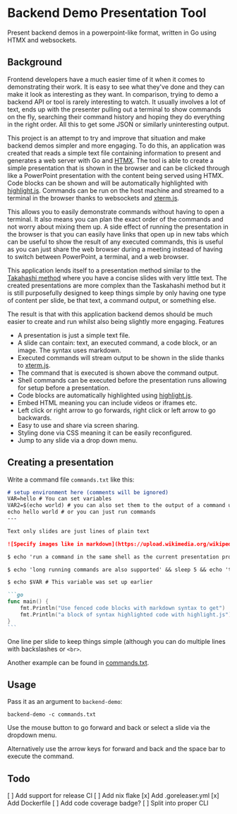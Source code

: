 # Backend Demo Presentation Tool

Present backend demos in a powerpoint-like format, written in Go using HTMX and websockets. 

## Background

Frontend developers have a much easier time of it when it comes to demonstrating their work. It is easy to see what they've done and they can make it look as interesting as they want. In comparison, trying to demo a backend API or tool is rarely interesting to watch. It usually involves a lot of text, ends up with the presenter pulling out a terminal to show commands on the fly, searching their command history and hoping they do everything in the right order. All this to get some JSON or similarly uninteresting output.

This project is an attempt to try and improve that situation and make backend demos simpler and more engaging. To do this, an application was created that reads a simple text file containing information to present and generates a web server with Go and [HTMX](https://htmx.org/). The tool is able to create a simple presentation that is shown in the browser and can be clicked through like a PowerPoint presentation with the content being served using HTMX. Code blocks can be shown and will be automatically highlighted with [highlight.js](https://highlightjs.org/). Commands can be run on the host machine and streamed to a terminal in the browser thanks to websockets and [xterm.js](http://xtermjs.org/).

This allows you to easily demonstrate commands without having to open a terminal. It also means you can plan the exact order of the commands and not worry about mixing them up. A side effect of running the presentation in the browser is that you can easily have links that open up in new tabs which can be useful to show the result of any executed commands, this is useful as you can just share the web browser during a meeting instead of having to switch between PowerPoint, a terminal, and a web browser.

This application lends itself to a presentation method similar to the [Takahashi method](https://en.wikipedia.org/wiki/Takahashi_method) where you have a concise slides with very little text. The created presentations are more complex than the Taskahashi method but it is still purposefully designed to keep things simple by only having one type of content per slide, be that text, a command output, or something else.

The result is that with this application backend demos should be much easier to create and run whilst also being slightly more engaging.
Features

* A presentation is just a simple text file.
* A slide can contain: text, an executed command, a code block, or an image. The syntax uses markdown.
* Executed commands will stream output to be shown in the slide thanks to [xterm.js](http://xtermjs.org/).
* The command that is executed is shown above the command output.
* Shell commands can be executed before the presentation runs allowing for setup before a presentation.
* Code blocks are automatically highlighted using [highlight.js](https://highlightjs.org/).
* Embed HTML meaning you can include videos or iframes etc.
* Left click or right arrow to go forwards, right click or left arrow to go backwards.
* Easy to use and share via screen sharing.
* Styling done via CSS meaning it can be easily reconfigured.
* Jump to any slide via a drop down menu.

## Creating a presentation

Write a command file `commands.txt` like this:

```md
# setup environment here (comments will be ignored)
VAR=hello # You can set variables
VAR2=$(echo world) # you can also set them to the output of a command using $()
echo hello world # or you can just run commands
---

Text only slides are just lines of plain text

![Specify images like in markdown](https://upload.wikimedia.org/wikipedia/en/7/73/Hyperion_cover.jpg)

$ echo 'run a command in the same shell as the current presentation process by prefixing the line with $'

$ echo 'long running commands are also supported' && sleep 5 && echo 'thanks to xterm.js' && sleep 5 && echo 'they will not block the presentation'

$ echo $VAR # This variable was set up earlier

```go
func main() {
    fmt.Println("Use fenced code blocks with markdown syntax to get")
    fmt.Println("a block of syntax highlighted code with highlight.js")
}
`​``
```

One line per slide to keep things simple (although you can do multiple lines with backslashes or `<br>`.

Another example can be found in [commands.txt](./server/testdata/commands.txt).

## Usage

Pass it as an argument to `backend-demo`:

```
backend-demo -c commands.txt
```

Use the mouse button to go forward and back or select a slide via the dropdown menu.

Alternatively use the arrow keys for forward and back and the space bar to execute the command.

## Todo

[ ] Add support for release CI
    [ ] Add nix flake
    [x] Add .goreleaser.yml
    [x] Add Dockerfile
[ ] Add code coverage badge?
[ ] Split into proper CLI 
